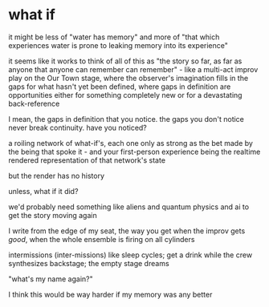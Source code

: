 # what if

it might be less of "water has memory" and more of "that which experiences water is prone to leaking memory into its experience"

it seems like it works to think of all of this as "the story so far, as far as anyone that anyone can remember can remember" - like a multi-act improv play on the Our Town stage, where the observer's imagination fills in the gaps for what hasn't yet been defined, where gaps in definition are opportunities either for something completely new or for a devastating back-reference

I mean, the gaps in definition that you notice. the gaps you don't notice never break continuity. have you noticed?

a roiling network of what-if's, each one only as strong as the bet made by the being that spoke it - and your first-person experience being the realtime rendered representation of that network's state

but the render has no history

unless, what if it did?

we'd probably need something like aliens and quantum physics and ai to get the story moving again

I write from the edge of my seat, the way you get when the improv gets _good_, when the whole ensemble is firing on all cylinders

intermissions (inter-missions) like sleep cycles; get a drink while the crew synthesizes backstage; the empty stage dreams

"what's my name again?"

I think this would be way harder if my memory was any better
